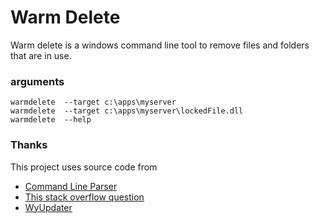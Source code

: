 # Warm Delete

Warm delete is a windows command line tool to remove files and folders that are in use. 


### arguments

```
warmdelete  --target c:\apps\myserver
warmdelete  --target c:\apps\myserver\lockedFile.dll
warmdelete  --help
```

### Thanks

This project uses source code from 

* [Command Line Parser](https://commandline.codeplex.com/)
* [This stack overflow question](http://stackoverflow.com/a/3346055/176942)
* [WyUpdater](https://code.google.com/p/wyupdate/)
